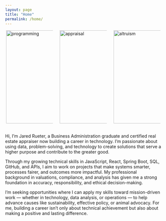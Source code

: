 ```yaml
---
layout: page
title: "Home"
permalink: /home/
---
```


<div style="display: flex; justify-content: space-evenly; align-items: center; gap: 20px; flex-wrap: wrap; margin-bottom: 2rem;">
  <img src="https://github.com/user-attachments/assets/738e83f7-69db-4eeb-a746-dbd60decaacc" 
       alt="programming" 
       style="width: 300px; max-width: 30%; height: auto;" />
  <img src="https://github.com/user-attachments/assets/7f1e8153-f26c-4fbc-9722-893d38d52da0" 
       alt="appraisal" 
       style="width: 300px; max-width: 30%; height: auto;" />
  <img src="https://github.com/user-attachments/assets/5aadb847-e3cd-4cb8-94ff-e8c9ce40a9e8" 
       alt="altruism" 
       style="width: 300px; max-width: 30%; height: auto;" />
</div>

Hi, I’m Jared Rueter, a Business Administration graduate and certified real estate appraiser now building a career in technology. I’m passionate about using data, problem-solving, and technology to create solutions that serve a higher purpose and contribute to the greater good.

Through my growing technical skills in JavaScript, React, Spring Boot, SQL, GitHub, and APIs, I aim to work on projects that make systems smarter, processes fairer, and outcomes more impactful. My professional background in valuations, compliance, and analysis has given me a strong foundation in accuracy, responsibility, and ethical decision-making.

I’m seeking opportunities where I can apply my skills toward mission-driven work — whether in technology, data analysis, or operations — to help advance causes like sustainability, effective policy, or animal advocacy. For me, building a career isn’t only about technical achievement but also about making a positive and lasting difference.


